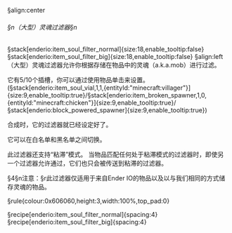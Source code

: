 §align:center
###### §n（大型）灵魂过滤器§n
§stack[enderio:item_soul_filter_normal]{size:18,enable_tooltip:false}§stack[enderio:item_soul_filter_big]{size:18,enable_tooltip:false} 
§align:left
（大型）灵魂过滤器允许你根据存储在物品中的灵魂（a.k.a.mob）进行过滤。

它有5/10个插槽，你可以通过使用物品单击来设置。 (§stack[enderio:item_soul_vial,1,1,{entityId:"minecraft:villager"}]{size:9,enable_tooltip:true}/§stack[enderio:item_broken_spawner,1,0,{entityId:"minecraft:chicken"}]{size:9,enable_tooltip:true}/§stack[enderio:block_powered_spawner]{size:9,enable_tooltip:true})

合成时，它的过滤器就已经设定好了。

它可以在白名单和黑名单之间切换。

此过滤器还支持“粘滞”模式。 当物品匹配任何处于粘滞模式的过滤器时，即使另一个过滤器允许通过，它们也只会被传送到粘滞的过滤器。

§4§n注意：§r此过滤器仅适用于来自Ender IO的物品以及以与我们相同的方式储存灵魂的物品。

§rule{colour:0x606060,height:3,width:100%,top_pad:0}

§recipe[enderio:item_soul_filter_normal]{spacing:4}
§recipe[enderio:item_soul_filter_big]{spacing:4}